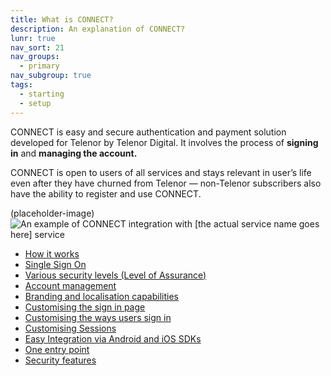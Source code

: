 ```yaml
---
title: What is CONNECT?
description: An explanation of CONNECT?
lunr: true
nav_sort: 21
nav_groups:
  - primary
nav_subgroup: true
tags:
  - starting
  - setup
---
```


CONNECT is easy and secure authentication and payment solution developed for Telenor by Telenor Digital. It involves the process of **signing in** and **managing the account.**

CONNECT is open to users of all services and stays relevant in user’s life even after they have churned from Telenor — non-Telenor subscribers also have the ability to register and use CONNECT.

(placeholder-image)
![An example of CONNECT integration with [the actual service name goes here] service](https://lh4.googleusercontent.com/xHFTRzvhSUKidi3xsQp5UX_ahHVrFpaBWpJaY35om1v8H6q5Jre3WNwaXZAJ_z8-5lvjLEQzsi_cQ2HqGk1L2DTe6w6tRoqop6Hir2wS7jvRrRfDkh0xeURyfErjUEqr39Gn9SBdWavbos9oCA)

- [How it works](what-is-connect/how-it-works.html)
- [Single Sign On](what-is-connect/single-sign-on.html)
- [Various security levels (Level of Assurance)](what-is-connect/levels-of-assurance.html)
- [Account management](what-is-connect/account-management.html)
- [Branding and localisation capabilities](what-is-connect/other-features.html#branding-and-localisation-capabilities)
- [Customising the sign in page](what-is-connect/other-features.html#customising-the-sign-in-page)
- [Customising the ways users sign in](what-is-connect/other-features.html#customising-the-ways-users-sign-in)
- [Customising Sessions](what-is-connect/other-features.html#customising-sessions)
- [Easy Integration via Android and iOS SDKs](what-is-connect/other-features.html#easy-integration-via-android-and-ios-sdks)
- [One entry point](what-is-connect/other-features.html#one-entry-point)
- [Security features](what-is-connect/other-features.html#security-features)
